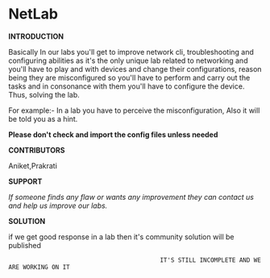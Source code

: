 # NetLab
**INTRODUCTION**
 
 
Basically In our labs you'll get to improve network cli, troubleshooting and configuring abilities as it's the only unique lab related to networking and you'll have to play and with devices and change their configurations, reason being they are misconfigured so you'll have to perform and carry out the tasks and in consonance with them you'll have to configure the device. Thus, solving the lab.

For example:- In a lab you have to perceive the misconfiguration, Also it will be told you as a hint.


**Please don't check and import the config files unless needed** 




**CONTRIBUTORS** 


Aniket,Prakrati

 
 
**SUPPORT**


*If someone finds any flaw or wants any improvement they can contact us and help us improve our labs.*



**SOLUTION**


if we get good response in a lab then it's community solution will be published
 

                                              IT'S STILL INCOMPLETE AND WE ARE WORKING ON IT

